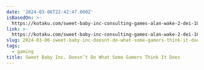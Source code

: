 ```yaml
---
date: '2024-03-06T22:42:47.000Z'
isBasedOn: >-
  https://kotaku.com/sweet-baby-inc-consulting-games-alan-wake-2-dei-1851312428?utm_source=twitter&utm_medium=SocialMarketing&utm_campaign=dlvrit&utm_content=kotaku
link: >-
  https://kotaku.com/sweet-baby-inc-consulting-games-alan-wake-2-dei-1851312428?utm_source=twitter&utm_medium=SocialMarketing&utm_campaign=dlvrit&utm_content=kotaku
slug: 2024-03-06-sweet-baby-inc-doesnt-do-what-some-gamers-think-it-does
tags:
  - gaming
title: Sweet Baby Inc. Doesn’t Do What Some Gamers Think It Does
---
```


